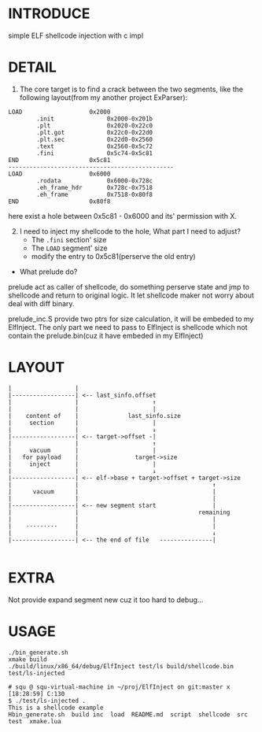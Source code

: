 # INTRODUCE 
simple ELF shellcode injection with c impl

# DETAIL
1. The core target is to find a crack between the two segments, like the following layout(from my another project ExParser):
```shell
LOAD                   0x2000
        .init               0x2000-0x201b
        .plt                0x2020-0x22c0
        .plt.got            0x22c0-0x22d0
        .plt.sec            0x22d0-0x2560
        .text               0x2560-0x5c72
        .fini               0x5c74-0x5c81
END                    0x5c81
-----------------------------------------------
LOAD                   0x6000
        .rodata             0x6000-0x728c
        .eh_frame_hdr       0x728c-0x7518
        .eh_frame           0x7518-0x80f8
END                    0x80f8
```
here exist a hole between 0x5c81 - 0x6000 and its' permission with X.

2. I need to inject my shellcode to the hole, What part I need to adjust?
    - The `.fini` section' size
    - The `LOAD` segment' size
    - modify the entry to 0x5c81(perserve the old entry)

- What prelude do?

prelude act as caller of shellcode, do something perserve state and jmp to shellcode and return to original logic. It let shellcode maker not worry about deal with diff binary.


prelude_inc.S provide two ptrs for size calculation, it will be embeded to my ElfInject. The only part we need to pass to ElfInject is shellcode which not contain the prelude.bin(cuz it 
have embeded in my ElfInject)

# LAYOUT
```shell
|                  |
|------------------| <-- last_sinfo.offset
|                  |                     ↑
|                  |                     |
|    content of    |              last_sinfo.size
|     section      |                     |
|                  |                     ↓
|------------------| <-- target->offset -|
|                  |                     ↑
|     vacuum       |                     |
|   for payload    |                target->size
|     inject       |                     |
|                  |                     ↓
|------------------| <-- elf->base + target->offset + target->size
|                  |                                      ↑
|      vacuum      |                                      |
|                  |                                      |
|------------------| <-- new segment start                |
|                  |                                  remaining
|                  |                                      |
|    ·········     |                                      |
|                  |                                      ↓
|------------------| <-- the end of file   ---------------|


```


# EXTRA

Not provide expand segment new cuz it too hard to debug...

# USAGE

```shell
./bin_generate.sh
xmake build
./build/linux/x86_64/debug/ElfInject test/ls build/shellcode.bin test/ls-injected
```


```shell
# squ @ squ-virtual-machine in ~/proj/ElfInject on git:master x [18:28:59] C:130
$ ./test/ls-injected .
This is a shellcode example
Hbin_generate.sh  build inc  load  README.md  script  shellcode  src  test  xmake.lua
```
